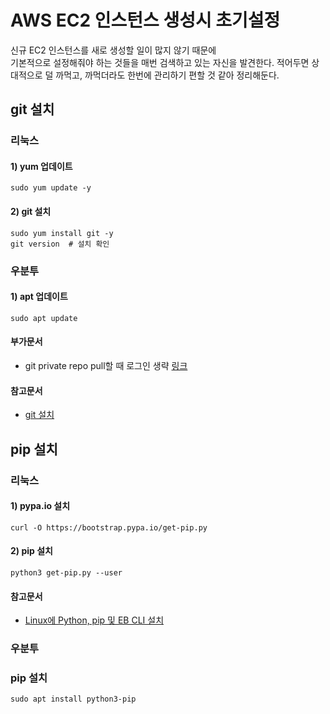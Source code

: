 # AWS EC2 인스턴스 생성시 초기설정
신규 EC2 인스턴스를 새로 생성할 일이 많지 않기 때문에  
기본적으로 설정해줘야 하는 것들을 매번 검색하고 있는 자신을 발견한다.
적어두면 상대적으로 덜 까먹고, 까먹더라도 한번에 관리하기 편할 것 같아 정리해둔다.

## git 설치
### 리눅스
#### 1) yum 업데이트
`sudo yum update -y`
#### 2) git 설치
`sudo yum install git -y`  
`git version  # 설치 확인`

### 우분투
#### 1) apt 업데이트
`sudo apt update`


#### 부가문서
- git private repo pull할 때 로그인 생략 [링크](https://github.com/BrainNim/Study/blob/main/Git.md)

#### 참고문서
- [git 설치](https://chucoding.tistory.com/23)


## pip 설치
### 리눅스
#### 1) pypa.io 설치
`curl -O https://bootstrap.pypa.io/get-pip.py`
#### 2) pip 설치
`python3 get-pip.py --user`
#### 참고문서
- [Linux에 Python, pip 및 EB CLI 설치](https://docs.aws.amazon.com/ko_kr/elasticbeanstalk/latest/dg/eb-cli3-install-linux.html)

### 우분투
### pip 설치
`sudo apt install python3-pip`
